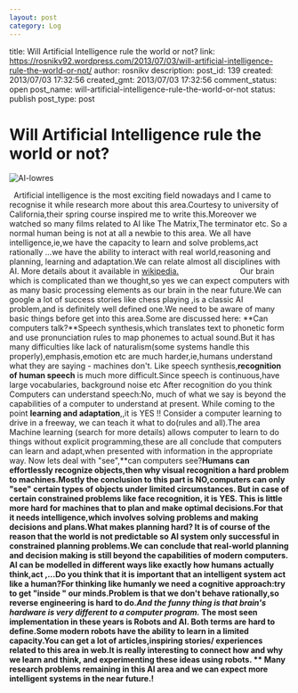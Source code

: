 ```yaml
---
layout: post
category: Log
---
```


title:  Will Artificial Intelligence rule the world or not?
link: https://rosnikv92.wordpress.com/2013/07/03/will-artificial-intelligence-rule-the-world-or-not/
author: rosnikv
description: 
post_id: 139
created: 2013/07/03 17:32:56
created_gmt: 2013/07/03 17:32:56
comment_status: open
post_name: will-artificial-intelligence-rule-the-world-or-not
status: publish
post_type: post

#  Will Artificial Intelligence rule the world or not?

![AI-lowres](http://rosnikv92.files.wordpress.com/2013/07/ai-lowres.jpg?w=300)

  Artificial intelligence is the most exciting field nowadays and I came to recognise it while research more about this area.Courtesy to university of California,their spring course inspired me to write this.Moreover we watched so many films related to AI like The Matrix,The terminator etc. So a normal human being is not at all a newbie to this area. We all have intelligence,ie,we have the capacity to learn and solve problems,act rationally ...we have the ability to interact with real world,reasoning and planning, learning and adaptation.We can relate almost all disciplines with AI. More details about it available in [wikipedia.](https://en.wikipedia.org/wiki/Artificial_intelligence) ‎                           Our brain which is complicated than we thought,so yes we can expect computers with as many basic processing elements as our brain in the near future.We can google a lot of success stories like chess playing ,is a classic AI problem,and is definitely well defined one.We need to be aware of many basic things before get into this area.Some are discussed here: **Can computers talk?**Speech synthesis,which translates text to phonetic form and use pronunciation rules to map phonemes to actual sound.But it has many difficulties like lack of naturalism(some systems handle this properly),emphasis,emotion etc are much harder,ie,humans understand what they are saying - machines don't. Like speech synthesis,**recognition of human speech** is much more difficult.Since speech is continuous,have large vocabularies, background noise etc After recognition do you think Computers can understand speech:No, much of what we say is beyond the capabilities of a computer to understand at present. While coming to the point **learning and adaptation**,,it is YES !! Consider a computer learning to drive in a freeway, we can teach it what to do(rules and all).The area Machine learning (search for more details) allows computer to learn to do things without explicit programming,these are all conclude that computers can learn and adapt,when presented with information in the appropriate way. Now lets deal with "see",**can computers see?**Humans can effortlessly recognize objects,then why visual recognition a hard problem to machines.Mostly the conclusion to this part is NO,computers can only "see" certain types of objects under limited circumstances. But in case of certain constrained problems like face recognition, it is YES. This is little more hard for machines that to plan and make optimal decisions.For that it needs intelligence,which involves solving problems and making decisions and plans.What makes planning hard? It is of course of the reason that the **world is not predictable** so AI system only successful in constrained planning problems.We can conclude that real-world planning and decision making is still beyond the capabilities of modern computers. AI can be modelled in different ways like exactly how humans actually think,act ,...Do you think that it is important that an intelligent system act like a human?For thinking like humanly we need a cognitive approach:try to get "inside " our minds.Problem is that we don't behave rationally,so reverse engineering is hard to do._And the funny thing is that brain's hardware is very different to a computer program._ The most seen implementation in these years is Robots and AI. Both terms are hard to define.Some modern robots have the ability to learn in a limited capacity.You can get a lot of articles,inspiring stories/ experiences related to this area in web.It is really interesting to connect how and why we learn and think, and experimenting these ideas using robots. ** Many research problems remaining in this AI area and we can expect more intelligent systems in the near future.!**
